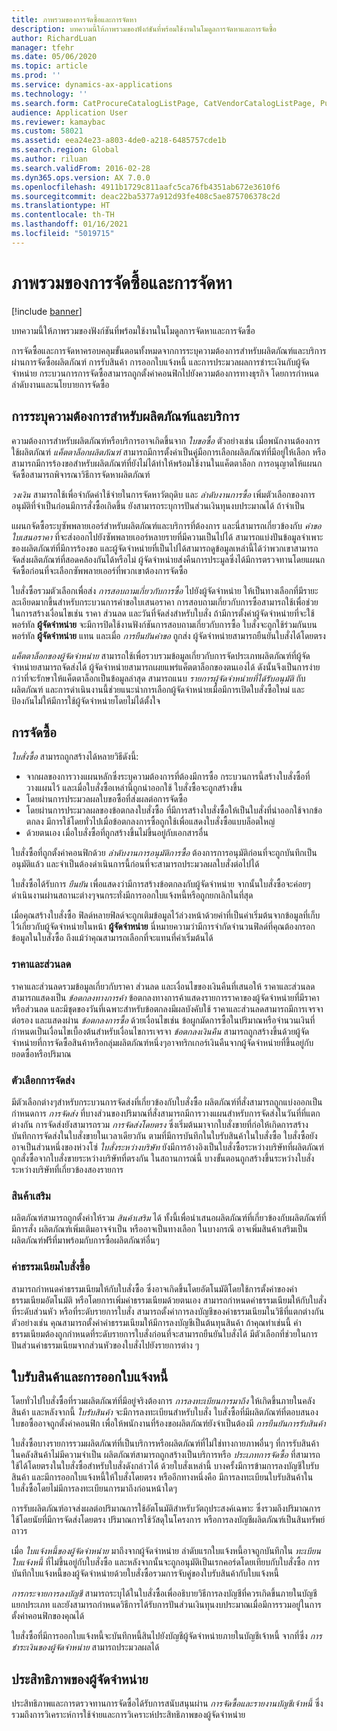```yaml
---
title: ภาพรวมของการจัดซื้อและการจัดหา
description: บทความนี้ให้ภาพรวมของฟังก์ชันที่พร้อมใช้งานในโมดูลการจัดหาและการจัดซื้อ
author: RichardLuan
manager: tfehr
ms.date: 05/06/2020
ms.topic: article
ms.prod: ''
ms.service: dynamics-ax-applications
ms.technology: ''
ms.search.form: CatProcureCatalogListPage, CatVendorCatalogListPage, PurchTable, PurchTablePart
audience: Application User
ms.reviewer: kamaybac
ms.custom: 58021
ms.assetid: eea24e23-a803-4de0-a218-6485757cde1b
ms.search.region: Global
ms.author: riluan
ms.search.validFrom: 2016-02-28
ms.dyn365.ops.version: AX 7.0.0
ms.openlocfilehash: 4911b1729c811aafc5ca76fb4351ab672e3610f6
ms.sourcegitcommit: deac22ba5377a912d93fe408c5ae875706378c2d
ms.translationtype: HT
ms.contentlocale: th-TH
ms.lasthandoff: 01/16/2021
ms.locfileid: "5019715"
---
```

# <a name="procurement-and-sourcing-overview"></a>ภาพรวมของการจัดซื้อและการจัดหา

[!include [banner](../includes/banner.md)]

บทความนี้ให้ภาพรวมของฟังก์ชันที่พร้อมใช้งานในโมดูลการจัดหาและการจัดซื้อ

การจัดซื้อและการจัดหาครอบคลุมขั้นตอนทั้งหมดจากการระบุความต้องการสำหรับผลิตภัณฑ์และบริการผ่านการจัดซื้อผลิตภัณฑ์ การรับสินค้า การออกใบแจ้งหนี้ และการประมวลผลการชำระเงินกับผู้จัดจำหน่าย กระบวนการการจัดซื้อสามารถถูกตั้งค่าคอนฟิกไปยังความต้องการทางธุรกิจ โดยการกำหนดลำดับงานและนโยบายการจัดซื้อ

## <a name="identifying-a-need-for-product-and-services"></a>การระบุความต้องการสำหรับผลิตภัณฑ์และบริการ

ความต้องการสำหรับผลิตภัณฑ์หรือบริการอาจเกิดขึ้นจาก *ใบขอซื้อ* ตัวอย่างเช่น เมื่อพนักงานต้องการใช้ผลิตภัณฑ์ *แค็ตตาล็อกผลิตภัณฑ์* สามารถมีการตั้งค่าเป็นคู่มือการเลือกผลิตภัณฑ์ที่มีอยู่ให้เลือก หรือสามารถมีการร้องขอสำหรับผลิตภัณฑ์ที่ยังไม่ได้ทำให้พร้อมใช้งานในแค็ตตาล็อก การอนุญาตให้แผนกจัดซื้อสามารถพิจารณาวิธีการจัดหาผลิตภัณฑ์  

*วงเงิน* สามารถใช้เพื่อจำกัดค่าใช้จ่ายในการจัดหาวัตถุดิบ และ *ลำดับงานการซื้อ* เพิ่มตัวเลือกของการอนุมัติที่จำเป็นก่อนมีการสั่งซื้อเกิดขึ้น ยังสามารถระบุการปันส่วนเงินทุนงบประมาณได้ ถ้าจำเป็น  

แผนกจัดซื้อระบุซัพพลายเออร์สำหรับผลิตภัณฑ์และบริการที่ต้องการ และนี่สามารถเกี่ยวข้องกับ *คำขอใบเสนอราคา* ที่จะส่งออกไปยังซัพพลายเออร์หลายรายที่มีความเป็นไปได้ สามารถแบ่งปันข้อมูลจำเพาะของผลิตภัณฑ์ที่มีการร้องขอ และผู้จัดจำหน่ายที่เป็นไปได้สามารถดูข้อมูลเหล่านี้ได้ว่าพวกเขาสามารถจัดส่งผลิตภัณฑ์ที่สอดคล้องกันได้หรือไม่ ผู้จัดจำหน่ายส่งคืนการประมูลซึ่งได้มีการตรวจทานโดยแผนกจัดซื้อก่อนที่จะเลือกซัพพลายเออร์ที่พวกเขาต้องการจัดซื้อ  

ใบสั่งซื้อรวมตัวเลือกเพื่อส่ง *การสอบถามเกี่ยวกับการซื้อ* ไปยังผู้จัดจำหน่าย ให้เป็นทางเลือกที่มีรายะละเอียดมากขึ้นสำหรับกระบวนการคำขอใบเสนอราคา การสอบถามเกี่ยวกับการซื้อสามารถใช้เพื่อช่วยในการสร้างเงื่อนไขเช่น ราคา ส่วนลด และวันที่จัดส่งสำหรับใบสั่ง ถ้ามีการตั้งค่าผู้จัดจำหน่ายที่จะใช้พอร์ทัล **ผู้จัดจำหน่าย** จะมีการปิดใช้งานฟังก์ชันการสอบถามเกี่ยวกับการซื้อ ใบสั่งจะถูกใช้ร่วมกันบนพอร์ทัล **ผู้จัดจำหน่าย** แทน และเมื่อ *การยืนยันคำขอ* ถูกส่ง ผู้จัดจำหน่ายสามารถยืนยันใบสั่งได้โดยตรง  

*แค็ตตาล็อกของผู้จัดจำหน่าย* สามารถใช้เพื่อรวบรวมข้อมูลเกี่ยวกับการจัดประเภทผลิตภัณฑ์ที่ผู้จัดจำหน่ายสามารถจัดส่งได้ ผู้จัดจำหน่ายสามารถเผยแพร่แค็ตตาล็อกของตนเองได้ ดังนั้นจึงเป็นการง่ายกว่าที่จะรักษาให้แค็ตตาล็อกเป็นข้อมูลล่าสุด สามารถแนบ *รายการผู้จัดจำหน่ายที่ได้รับอนุมัติ* กับผลิตภัณฑ์ และการดำเนินงานนี้ช่วยแนะนำการเลือกผู้จัดจำหน่ายเมื่อมีการเปิดใบสั่งซื้อใหม่ และป้องกันไม่ให้มีการใช้ผู้จัดจำหน่ายโดยไม่ได้ตั้งใจ

## <a name="procurement"></a>การจัดซื้อ

*ใบสั่งซื้อ* สามารถถูกสร้างได้หลายวิธีดังนี้:

- จากผลของการวางแผนหลักซึ่งระบุความต้องการที่ต้องมีการซื้อ กระบวนการนี้สร้างใบสั่งซื้อที่วางแผนไว้ และเมื่อใบสั่งซื้อเหล่านี้ถูกนำออกใช้ ใบสั่งซื้อจะถูกสร้างขึ้น
- โดยผ่านการประมวลผลใบขอซื้อที่ส่งผลต่อการจัดซื้อ
- โดยผ่านการประมวลผลของข้อตกลงใบสั่งซื้อ ที่มีการสร้างใบสั่งซื้อให้เป็นใบสั่งที่นำออกใช้จากข้อตกลง มีการใช้โดยทั่วไปเมื่อข้อตกลงการซื้อถูกใช้เพื่อแสดงใบสั่งซื้อแบบล็อตใหญ่
- ด้วยตนเอง เมื่อใบสั่งซื้อที่ถูกสร้างขึ้นไม่ขึ้นอยู่กับเอกสารอื่น

ใบสั่งซื้อที่ถูกตั้งค่าคอนฟิกด้วย *ลำดับงานการอนุมัติการซื้อ* ต้องการการอนุมัติก่อนที่จะถูกบันทึกเป็นอนุมัติแล้ว และจำเป็นต้องดำเนินการนี้ก่อนที่จะสามารถประมวลผลใบสั่งต่อไปได้

ใบสั่งซื้อได้รับการ *ยืนยัน* เพื่อแสดงว่ามีการสร้างข้อตกลงกับผู้จัดจำหน่าย จากนั้นใบสั่งซื้อจะค่อยๆดำเนินงานผ่านสถานะต่างๆจนกระทั่งมีการออกใบแจ้งหนี้หรือถูกยกเลิกในที่สุด  

เมื่อคุณสร้างใบสั่งซื้อ ฟิลด์หลายฟิลด์จะถูกเติมข้อมูลไว้ล่วงหน้าด้วยค่าที่เป็นค่าเริ่มต้นจากข้อมูลที่เก็บไว้เกี่ยวกับผู้จัดจำหน่ายในหน้า **ผู้จัดจำหน่าย** นี่หมายความว่ามีการจำกัดจำนวนฟิลด์ที่คุณต้องกรอกข้อมูลในใบสั่งซื้อ ถึงแม้ว่าคุณสามารถเลือกที่จะแทนที่ค่าเริ่มต้นได้

### <a name="prices-and-discounts"></a>ราคาและส่วนลด

ราคาและส่วนลดรวมข้อมูลเกี่ยวกับราคา ส่วนลด และเงื่อนไขของเงินคืนที่เสนอให้ ราคาและส่วนลดสามารถแสดงเป็น *ข้อตกลงทางการค้า* ข้อตกลงทางการค้าแสดงรายการราคาของผู้จัดจำหน่ายที่มีราคาหรือส่วนลด และมีชุดของวันที่เฉพาะสำหรับข้อตกลงมีผลบังคับใช้ ราคาและส่วนลดสามารถมีการเจรจาต่อรอง และแสดงผ่าน *ข้อตกลงการซื้อ* ด้วยเงื่อนไขเช่น ข้อผูกมัดการซื้อในปริมาณหรือจำนวนเงินที่กำหนดเป็นเงื่อนไขเบื้องต้นสำหรับเงื่อนไขการเจรจา *ข้อตกลงเงินคืน* สามารถถูกสร้างขึ้นด้วยผู้จัดจำหน่ายที่การจัดซื้อสินค้าหรือกลุ่มผลิตภัณฑ์หนึ่งๆอาจทริกเกอร์เงินคืนจากผู้จัดจำหน่ายที่ขึ้นอยู่กับยอดซื้อหรือปริมาณ

### <a name="delivery-options"></a>ตัวเลือกการจัดส่ง

มีตัวเลือกต่างๆสำหรับกระบวนการจัดส่งที่เกี่ยวข้องกับใบสั่งซื้อ ผลิตภัณฑ์ที่สั่งสามารถถูกแบ่งออกเป็นกำหนดการ *การจัดส่ง* ที่บางส่วนของปริมาณที่สั่งสามารถมีการวางแผนสำหรับการจัดส่งในวันที่ที่แตกต่างกัน การจัดส่งยังสามารถรวม *การจัดส่งโดยตรง* ซึ่งเริ่มต้นมาจากใบสั่งขายที่ก่อให้เกิดการสร้างบันทึกการจัดส่งในใบสั่งขายในเวลาเดียวกัน ตามที่มีการบันทึกในใบรับสินค้าในใบสั่งซื้อ ใบสั่งซื้อยังอาจเป็นส่วนหนึ่งของห่วงโซ่ *ใบสั่งระหว่างบริษัท* ยังมีการอ้างอิงเป็นใบสั่งซื้อระหว่างบริษัทที่ผลิตภัณฑ์ถูกสั่งซื้อจากใบสั่งขายระหว่างบริษัทที่ตรงกัน ในสถานการณ์นี้ บางขั้นตอนถูกสร้างขึ้นระหว่างใบสั่งระหว่างบริษัทที่เกี่ยวข้องสองรายการ

### <a name="supplementary-items"></a>สินค้าเสริม

ผลิตภัณฑ์สามารถถูกตั้งค่าให้รวม *สินค้าเสริม* ได้ ทั้งนี้เพื่อนำเสนอผลิตภัณฑ์ที่เกี่ยวข้องกับผลิตภัณฑ์ที่มีการสั่ง ผลิตภัณฑ์เพิ่มเติมอาจจำเป็น หรืออาจเป็นทางเลือก ในบางกรณี อาจเพิ่มสินค้าเสริมเป็นผลิตภัณฑ์ฟรีที่มาพร้อมกับการซื้อผลิตภัณฑ์อื่นๆ

### <a name="purchase-order-charges"></a>ค่าธรรมเนียมใบสั่งซื้อ

สามารถกำหนดค่าธรรมเนียมให้กับใบสั่งซื้อ ซึ่งอาจเกิดขึ้นโดยอัตโนมัติโดยใช้การตั้งค่าของค่าธรรมเนียมอัตโนมัติ หรือโดยการเพิ่มค่าธรรมเนียมด้วยตนเอง สามารถกำหนดค่าธรรมเนียมให้กับใบสั่งที่ระดับส่วนหัว หรือที่ระดับรายการใบสั่ง สามารถตั้งค่าการลงบัญชีของค่าธรรมเนียมในวิธีที่แตกต่างกัน ตัวอย่างเช่น คุณสามารถตั้งค่าค่าธรรมเนียมให้มีการลงบัญชีเป็นต้นทุนสินค้า ถ้าคุณทำเช่นนี้ ค่าธรรมเนียมต้องถูกกำหนดที่ระดับรายการใบสั่งก่อนที่จะสามารถยืนยันใบสั่งได้ มีตัวเลือกที่ช่วยในการปันส่วนค่าธรรมเนียมจากส่วนหัวของใบสั่งไปยังรายการต่าง ๆ

## <a name="product-receipt-and-invoicing"></a>ใบรับสินค้าและการออกใบแจ้งหนี้

โดยทั่วไปใบสั่งซื้อที่รวมผลิตภัณฑ์ที่มีอยู่จริงต้องการ *การลงทะเบียนการมาถึง* ให้เกิดขึ้นภายในคลังสินค้า และหลังจากนี้ *ใบรับสินค้า* จะมีการลงทะเบียนสำหรับใบสั่ง ใบสั่งซื้อที่มีผลิตภัณฑ์ที่ตอบสนองใบขอซื้ออาจถูกตั้งค่าคอนฟิก เพื่อให้พนักงานที่ร้องขอผลิตภัณฑ์ยังจำเป็นต้องมี *การยืนยันการรับสินค้า*  

ใบสั่งซื้อบางรายการรวมผลิตภัณฑ์ที่เป็นบริการหรือผลิตภัณฑ์ที่ไม่ใช่ทางกายภาพอื่นๆ ที่การรับสินค้าในคลังสินค้าไม่มีความจำเป็น ผลิตภัณฑ์สามารถถูกสร้างเป็นบริการหรือ *ประเภทการจัดซื้อ* ที่สามารถใช้ได้โดยตรงในใบสั่งซื้อสำหรับใบสั่งดังกล่าวได้ ด้วยใบสั่งเหล่านี้ บางครั้งมีการข้ามการลงบัญชีใบรับสินค้า และมีการออกใบแจ้งหนี้ให้ใบสั่งโดยตรง หรืออีกทางหนึ่งคือ มีการลงทะเบียนใบรับสินค้าในใบสั่งซื้อโดยไม่มีการลงทะเบียนการมาถึงก่อนหน้าใดๆ  

การรับผลิตภัณฑ์อาจส่งผลต่อปริมาณการใช้อัตโนมัติสำหรับวัตถุประสงค์เฉพาะ ซึ่งรวมถึงปริมาณการใช้โดยนัยที่มีการจัดส่งโดยตรง ปริมาณการใช้วัสดุในโครงการ หรือการลงบัญชีผลิตภัณฑ์เป็นสินทรัพย์ถาวร  

เมื่อ *ใบแจ้งหนี้ของผู้จัดจำหน่าย* มาถึงจากผู้จัดจำหน่าย ลำดับแรกใบแจ้งหนี้อาจถูกบันทึกใน *ทะเบียนใบแจ้งหนี้* ที่ไม่ขึ้นอยู่กับใบสั่งซื้อ และหลังจากนั้นจะถูกอนุมัติเป็นเรกคอร์ดโดยเทียบกับใบสั่งซื้อ การบันทึกใบแจ้งหนี้ของผู้จัดจำหน่ายด้วยใบสั่งซื้อรวมการจับคู่ของใบรับสินค้ากับใบแจ้งหนี้  

*การกระจายการลงบัญชี* สามารถระบุได้ในใบสั่งซื้อเพื่ออธิบายวิธีการลงบัญชีที่ควรเกิดขึ้นภายในบัญชีแยกประเภท และยังสามารถกำหนดวิธีการได้รับการปันส่วนเงินทุนงบประมาณเมื่อมีการรวมอยู่ในการตั้งค่าคอนฟิกของคุณได้  

ใบสั่งซื้อที่มีการออกใบแจ้งหนี้จะบันทึกหนี้สินไปยังบัญชีผู้จัดจำหน่ายภายในบัญชีเจ้าหนี้ จากที่ซึ่ง *การชำระเงินของผู้จัดจำหน่าย* สามารถประมวลผลได้

## <a name="vendor-performance"></a>ประสิทธิภาพของผู้จัดจำหน่าย

ประสิทธิภาพและการตรวจทานการจัดซื้อได้รับการสนับสนุนผ่าน *การจัดซื้อและรายงานบัญชีเจ้าหนี้* ซึ่งรวมถึงการวิเคราะห์การใช้จ่ายและการวิเคราะห์ประสิทธิภาพของผู้จัดจำหน่าย
